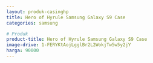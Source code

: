 ```yaml
---
layout: produk-casinghp
title: Hero of Hyrule Samsung Galaxy S9 Case
categories: samsung

# Produk
product-title: Hero of Hyrule Samsung Galaxy S9 Case
image-drive: 1-FERYKtAojLgglBr2L2WokjTw5w5y2jY
harga: 90000
---
```

